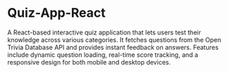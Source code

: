 # Quiz-App-React
A React-based interactive quiz application that lets users test their knowledge across various categories. It fetches questions from the Open Trivia Database API and provides instant feedback on answers. Features include dynamic question loading, real-time score tracking, and a responsive design for both mobile and desktop devices.
